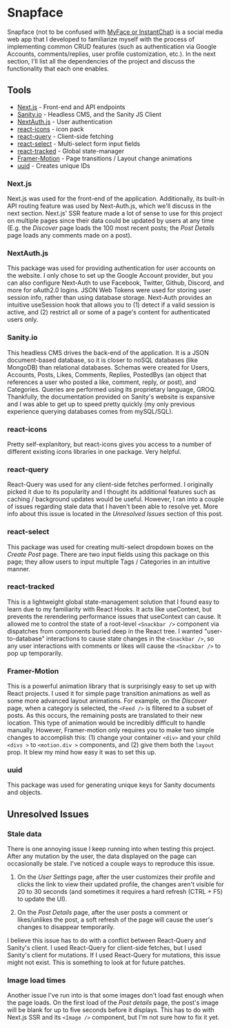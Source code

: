 # Snapface

Snapface (not to be confused with [MyFace or InstantChat](https://twitter.com/edelman11/status/1438895683520634884)) is a social media web app that I developed to familiarize myself with the process of implementing common CRUD features (such as authentication via Google Accounts, comments/replies, user profile customization, etc.). In the next section, I'll list all the dependencies of the project and discuss the functionality that each one enables.

## Tools

- [Next.js](https://nextjs.org) - Front-end and API endpoints
- [Sanity.io](https://www.sanity.io/) - Headless CMS, and the Sanity JS Client
- [NextAuth.js](https://next-auth.js.org/) - User authentication
- [react-icons](https://react-icons.github.io/react-icons/) - icon pack
- [react-query](https://react-query.tanstack.com/) - Client-side fetching
- [react-select](https://react-select.com/home) - Multi-select form input fields
- [react-tracked](https://react-tracked.js.org/) - Global state-manager
- [Framer-Motion](https://www.framer.com/motion/) - Page transitions / Layout change animations
- [uuid](https://www.npmjs.com/package/uuid) - Creates unique IDs

### Next.js

Next.js was used for the front-end of the application. Additionally, its built-in API routing feature was used by Next-Auth.js, which we'll discuss in the next section. Next.js' SSR feature made a lot of sense to use for this project on multiple pages since their data could be updated by users at any time (E.g. the _Discover_ page loads the 100 most recent posts; the _Post Details_ page loads any comments made on a post).

### NextAuth.js

This package was used for providing authentication for user accounts on the website. I only chose to set up the Google Account provider, but you can also configure Next-Auth to use Facebook, Twitter, Github, Discord, and more for oAuth2.0 logins. JSON Web Tokens were used for storing user session info, rather than using database storage. Next-Auth provides an intuitive useSession hook that allows you to (1) detect if a valid session is active, and (2) restrict all or some of a page's content for authenticated users only.

### Sanity.io

This headless CMS drives the back-end of the application. It is a JSON document-based database, so it is closer to noSQL databases (like MongoDB) than relational databases. Schemas were created for Users, Accounts, Posts, Likes, Comments, Replies, PostedBys (an object that references a user who posted a like, comment, reply, or post), and Categories. Queries are performed using its proprietary language, GROQ. Thankfully, the documentation provided on Sanity's website is expansive and I was able to get up to speed pretty quickly (my only previous experience querying databases comes from mySQL/SQL).

### react-icons

Pretty self-explanitory, but react-icons gives you access to a number of different existing icons libraries in one package. Very helpful.

### react-query

React-Query was used for any client-side fetches performed. I originally picked it due to its popularity and I thought its additional features such as caching / background updates would be useful. However, I ran into a couple of issues regarding stale data that I haven't been able to resolve yet. More info about this issue is located in the _Unresolved Issues_ section of this post.

### react-select

This package was used for creating multi-select dropdown boxes on the _Create Post_ page. There are two input fields using this package on this page; they allow users to input multiple Tags / Categories in an intuitive manner.

### react-tracked

This is a lightweight global state-management solution that I found easy to learn due to my familiarity with React Hooks. It acts like useContext, but prevents the rerendering performance issues that useContext can cause. It allowed me to control the state of a root-level `<Snackbar />` component via dispatches from components buried deep in the React tree. I wanted "user-to-database" interactions to cause state changes in the `<Snackbar />`, so any user interactions with comments or likes will cause the `<Snackbar />` to pop up temporarily.

### Framer-Motion

This is a powerful animation library that is surprisingly easy to set up with React projects. I used it for simple page transition animations as well as some more advanced layout animations. For example, on the _Discover_ page, when a category is selected, the `<Feed />` is filtered to a subset of posts. As this occurs, the remaining posts are translated to their new location. This type of animation would be incredibly difficult to handle manually. However, Framer-motion only requires you to make two simple changes to accomplish this: (1) change your container `<div>` and your child `<divs >` to `<motion.div >` components, and (2) give them both the `layout` prop. It blew my mind how easy it was to set this up.

### uuid

This package was used for generating unique keys for Sanity documents and objects.

## Unresolved Issues

### Stale data

There is one annoying issue I keep running into when testing this project. After any mutation by the user, the data displayed on the page can occasionally be stale. I've noticed a couple ways to reproduce this issue.

1. On the _User Settings_ page, after the user customizes their profile and clicks the link to view their updated profile, the changes aren't visible for 20 to 30 seconds (and sometimes it requires a hard refresh (CTRL + F5) to update the UI).

2. On the _Post Details_ page, after the user posts a comment or likes/unlikes the post, a soft refresh of the page will cause the user's changes to disappear temporarily.

I believe this issue has to do with a conflict between React-Query and Sanity's client. I used React-Query for client-side fetches, but I used Sanity's client for mutations. If I used React-Query for mutations, this issue might not exist. This is something to look at for future patches.

### Image load times

Another issue I've run into is that some images don't load fast enough when the page loads. On the first load of the _Post details_ page, the post's image will be blank for up to five seconds before it displays. This has to do with Next.js SSR and its `<Image />` component, but I'm not sure how to fix it yet.
